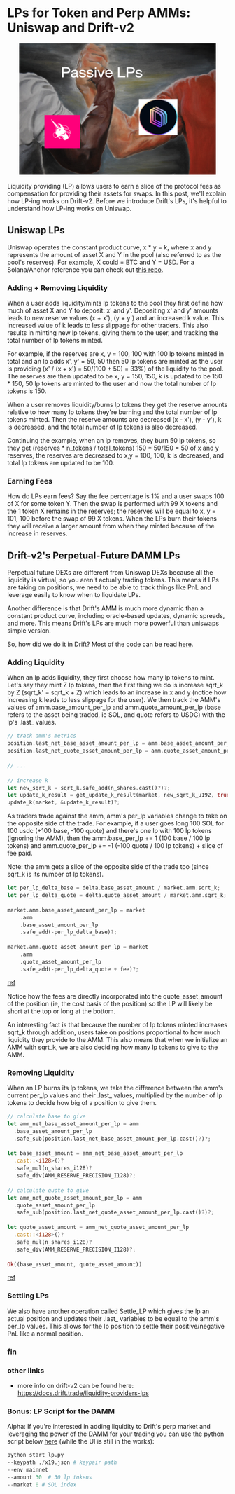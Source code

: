 
# LPs for Token and Perp AMMs: Uniswap and Drift-v2

<div align="center">
<img src="2022-11-21-10-40-52.png" width="450" height="300">
</div>

Liquidity providing (LP) allows users to earn a slice of the protocol fees 
as compensation for providing their assets for swaps. In 
this post, we'll explain how LP-ing works on Drift-v2. Before we introduce Drift's LPs, 
it's helpful to understand how LP-ing works on Uniswap.

## Uniswap LPs

Uniswap operates the constant product curve, x * y = k, where x and y represents the amount of asset X and Y in the pool 
(also referred to as the pool's reserves). For example, X could = BTC and Y = USD. For a Solana/Anchor reference 
you can check out [this repo](https://github.com/0xNineteen/anchor-uniswap-v2).

### Adding + Removing Liquidity 

When a user adds liquidity/mints lp tokens to the pool they first define how much of asset X and Y to deposit: x' and y'. Depositing 
x' and y' amounts leads to new reserve values (x + x'), (y + y') and an increased k value. This 
increased value of k leads to less slippage for other traders. This also 
results in minting new lp tokens, giving them to the user, and tracking the total number of lp tokens minted. 

For example, if the reserves are x, y = 100, 100 with 100 lp tokens minted in total and an lp adds x', y' = 50, 50
then 50 lp tokens are minted as the user is providing (x' / (x + x') = 50/(100 + 50) = 33%) of the liquidity to the pool. The reserves are then
updated to be x, y = 150, 150, k is updated to be 150 * 150, 50 lp tokens are minted to the user and now the total number of lp tokens is 150.

When a user removes liquidity/burns lp tokens they get the reserve amounts relative to how many lp tokens 
they're burning and the total number of lp tokens minted. 
Then the reserve amounts are decreased (x - x'), (y - y'), k is decreased, 
and the total number of lp tokens is also decreased.

Continuing the example, when an lp removes, they burn 50 lp tokens, so they get (reserves * n_tokens / total_tokens) 150 * 50/150 = 50 of x and y reserves, 
the reserves are decreased to x,y = 100, 100, k is decreased, and total lp tokens are updated to be 100. 

### Earning Fees

How do LPs earn fees? Say the fee percentage is 1% and a user swaps 100 of X for some token Y. Then the swap is performed with 99 X tokens
and the 1 token X remains in the reserves; the reserves will be equal to x, y = 101, 100 before the swap of 99 X tokens.
When the LPs burn their tokens they will receive a larger amount from when they minted because of the increase in reserves.

## Drift-v2's Perpetual-Future DAMM LPs 

Perpetual future DEXs are different from Uniswap DEXs because all the liquidity is virtual, so you aren't actually trading tokens. 
This means if LPs are taking on positions, we need to be able to track things like PnL and leverage easily to know when to liquidate LPs.

Another difference is that Drift's AMM is much more dynamic than a constant product curve, including oracle-based updates, dynamic spreads, and more. This means Drift's LPs
are much more powerful than uniswaps simple version.

So, how did we do it in Drift? Most of the code can be read [here](https://github.com/drift-labs/protocol-v2/blob/master/programs/drift/src/controller/lp.rs).

### Adding Liquidity 

When an lp adds liquidity, they first choose how many lp tokens to mint. Let's say they mint Z lp tokens, then the first thing we do is
increase sqrt_k by Z (sqrt_k' = sqrt_k + Z) which leads to an increase in x and y (notice how increasing k leads to less slippage for the user). 
We then track the AMM's values of amm.base_amount_per_lp and amm.quote_amount_per_lp 
(base refers to the asset being traded, ie SOL, and quote refers to USDC) with the lp's .last_ values. 

```rust 
// track amm's metrics
position.last_net_base_asset_amount_per_lp = amm.base_asset_amount_per_lp.cast()?;
position.last_net_quote_asset_amount_per_lp = amm.quote_asset_amount_per_lp.cast()?;

// ... 

// increase k 
let new_sqrt_k = sqrt_k.safe_add(n_shares.cast()?)?;
let update_k_result = get_update_k_result(market, new_sqrt_k_u192, true)?;
update_k(market, &update_k_result)?;
```

As traders trade against the amm, amm's per_lp variables change to take on the opposite side of the trade. For example, 
if a user goes long 100 SOL for 100 usdc (+100 base, -100 quote) and there's one lp with 100 lp tokens (ignoring the AMM), 
then the amm.base_per_lp += 1 (100 base / 100 lp tokens) and amm.quote_per_lp += -1 (-100 quote / 100 lp tokens) + slice of fee paid.

Note: the amm gets a slice of the opposite side of the trade too (since sqrt_k is its number of lp tokens). 

```rust 
let per_lp_delta_base = delta.base_asset_amount / market.amm.sqrt_k;
let per_lp_delta_quote = delta.quote_asset_amount / market.amm.sqrt_k;

market.amm.base_asset_amount_per_lp = market
    .amm
    .base_asset_amount_per_lp
    .safe_add(-per_lp_delta_base)?;

market.amm.quote_asset_amount_per_lp = market
    .amm
    .quote_asset_amount_per_lp
    .safe_add(-per_lp_delta_quote + fee)?;
```
[ref](https://github.com/drift-labs/protocol-v2/blob/2e44f98f6e49e1325bdc80d129037aeab2891e41/programs/drift/src/controller/position.rs#L372)

Notice how the fees are directly incorporated into the quote_asset_amount of the position (ie, the cost basis of the position) so the LP will likely be short at the top or long at the bottom.

An interesting fact is that because the number of lp tokens minted increases sqrt_k through addition, users take on positions 
proportional to how much liquidity they provide to the AMM. This also means that when we initialize an AMM with sqrt_k, we are also deciding 
how many lp tokens to give to the AMM. 

### Removing Liquidity 

When an LP burns its lp tokens, we take the difference between the amm's current per_lp values and their .last_ values, multiplied by 
the number of lp tokens to decide how big of a position to give them. 

```rust 
// calculate base to give
let amm_net_base_asset_amount_per_lp = amm
  .base_asset_amount_per_lp
  .safe_sub(position.last_net_base_asset_amount_per_lp.cast()?)?;

let base_asset_amount = amm_net_base_asset_amount_per_lp
  .cast::<i128>()?
  .safe_mul(n_shares_i128)?
  .safe_div(AMM_RESERVE_PRECISION_I128)?;

// calculate quote to give
let amm_net_quote_asset_amount_per_lp = amm
  .quote_asset_amount_per_lp
  .safe_sub(position.last_net_quote_asset_amount_per_lp.cast()?)?;

let quote_asset_amount = amm_net_quote_asset_amount_per_lp
  .cast::<i128>()?
  .safe_mul(n_shares_i128)?
  .safe_div(AMM_RESERVE_PRECISION_I128)?;

Ok((base_asset_amount, quote_asset_amount))
```
[ref](https://github.com/drift-labs/protocol-v2/blob/2e44f98f6e49e1325bdc80d129037aeab2891e41/programs/drift/src/math/lp.rs#L23)

### Settling LPs

We also have another operation called Settle_LP which gives the lp an actual position and updates their .last_ variables to be equal to 
the amm's per_lp values. This allows for the lp position to settle their positive/negative PnL like a normal position.

### fin


### other links
- more info on drift-v2 can be found here: https://docs.drift.trade/liquidity-providers-lps

### Bonus: LP Script for the DAMM

Alpha: If you're interested in adding liquidity to Drift's perp market and leveraging the power of the DAMM for your trading you can use
the python script below [here](https://github.com/drift-labs/driftpy/blob/master/examples/start_lp.py) (while the UI is still in the works):

```python 
python start_lp.py 
--keypath ./x19.json # keypair path
--env mainnet 
--amount 30  # 30 lp tokens
--market 0 # SOL index
```

<!-- 
- perps dex style 
  - perps are different because all liquidity is virtual 
    - if lps are taking on positions we need to be able to track things like pnl and leverage easily to know when to liquidate lps
  - how we do it in drift v2 ... 
  - when lps mints lp tokens, they increase the amount of liquidity in the market by increasing sqrt_k
    - if they mint 100 lp tokens, amm's sqrt_k is now + 100 
    - larger sqrt_k values mean less slippage for traders 
  - next we track the current values of amm.baa_per_lp and amm.qaa_per_lp in the .last_ variables of the perp position
    - as traders trade, the amm's variables for these will change, taking on the opposite side of the trade
    - notes these values are 'per-lp-token': 
      - in the case when a user goes long 100 SOL for 100 usdc (+100baa, -100qaa):
        - theres one lp with 100 lp tokens and then the lp variables will change to (-1 baa, +1 qaa + lp's slice of fee)
      - ie, 
        - ** code here ** 
        - note: the amm gets some of the oppposite side too (sqrt_k is its number of lp tokens)
    - when an lp burns their lp tokens we take the difference between their .last_ variables and the .amm's variables and scale it by the number of tokens 
      - ie, 
        - base_amount = (lp.last_baa - amm.baa_per_lp) * n_tokens
        - quote_amount = (lp.last_qaa - amm.qaa_per_lp) * n_tokens
  - becuase of how pnl works when an lp is settled their position is taken on and their negative/positive pnl can then be settled like a normal position 
    - why we need 'settled' pnl is for another blog post but you can read about it at (drift website on pnl)

- uniswap was first for liquidity providing (lp-ing)
  - x * y = k where x and y are the asset reserves for asset x and asset y (eg, asset x = BTC, asset y = USDC)
- when a user adds lp: 
  - get amount of lp tokens relative to input amount and the current reserve amount 
  - increase both reserves and k and increase total amount minted 
- when a user removes lp: 
  - get reserve amount relative to burn amount and total minted 
  - decrease reserve amount and total amount minted
- eg. 
  - reserves = 100, 100 with 100 lp tokens already minted
    - lp adds
        - user adds 50, 50 (50% of liquidity added -- 50 lp tokens minted)
        - reserves' = 150, 150 with 150 lp tokens removed 
    - lp removes 
      - user burns 50 lp tokens (150 * 50 / 150) = 50 
      - give back 50 of reserves, decrease total minted lp tokens by 50  
- how do the lps earn fees 
  - on user swap 100 A -> amount of token B 
    - if fee is 1% 
    - perform swap with 99% of input amount and put the extra input amount back into the pool 
        - ie, increase A reserves to 101, 100 and perform swap with 99 A
    - assuming someone swaps back to the normal reserves (trades 100 B after A trade)
        - new reserves will be 101, 101
        - when lps burn they will recieve a larger slice of A and B  -->
